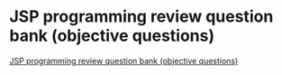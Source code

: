 # JSP programming review question bank (objective questions)
[JSP programming review question bank (objective questions)](https://aiwithcloud.com/2022/09/19/jsp_programming_review_question_bank_objective_questions/)